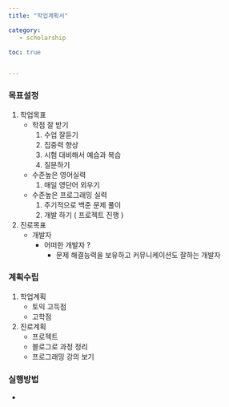 ```yaml
---
title: "학업계획서"

category: 
   - scholarship

toc: true


---
```


### 목표설정
1. 학업목표
    - 학점 잘 받기
      1. 수업 잘듣기
      2. 집중력 향상
      3. 시험 대비해서 예습과 복습
      4. 질문하기
    - 수준높은 영어실력
      1. 매일 영단어 외우기
    - 수준높은 프로그래밍 실력
      1. 주기적으로 백준 문제 풀이
      2. 개발 하기 ( 프로젝트 진행 )
2. 진로목표
    - 개발자
      - 어떠한 개발자 ?
        - 문제 해결능력을 보유하고 커뮤니케이션도 잘하는 개발자


### 계획수립
1. 학업계획
   - 토익 고득점
   - 고학점
2. 진로계획
   - 프로젝트
   - 블로그로 과정 정리
   - 프로그래밍 강의 보기

### 실행방법

   -
